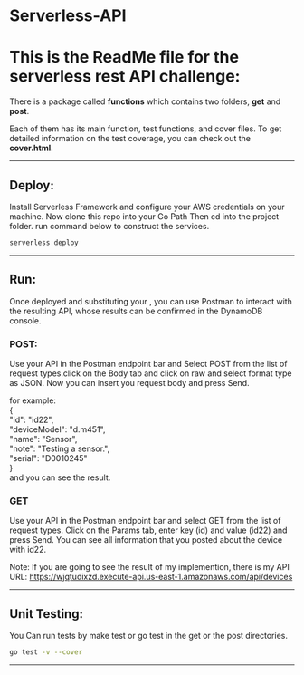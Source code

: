 # Serverless-API

# This is the ReadMe file for the serverless rest API challenge:
There is a package called **functions** which contains two folders, **get** and **post**. 

Each of them has its main function, test functions, and cover files. To get detailed information on the test coverage, you can check out the **cover.html**.

---
## Deploy:
Install Serverless Framework and configure your AWS credentials on your machine. Now clone this repo into your Go Path Then cd into the project folder.
run command below to construct the services.

```bash
serverless deploy
```
----
## Run:
Once deployed and substituting your <API URL>, you can use Postman to interact with the resulting API, whose results can be confirmed in the DynamoDB console. 

### POST:
Use your API <API URL> in the Postman endpoint bar and Select POST from the list of request types.click on the Body tab and click on raw and select format type as JSON. Now you can insert you request body and press Send.

for example:\
 {\
  "id": "id22",\
  "deviceModel": "d.m451",\
  "name": "Sensor",\
  "note": "Testing a sensor.",\
  "serial": "D0010245"\
 }\
and you can see the result.

### GET
Use your API <API URL> in the Postman endpoint bar and select GET from the list of request types. Click on the Params tab, enter key (id) and value (id22) and press Send. You can see all information that you posted about the device with id22.

Note: If you are going to see the result of my implemention, there is my API URL: https://wjqtudixzd.execute-api.us-east-1.amazonaws.com/api/devices

---
## Unit Testing:
You Can run tests by make test or go test in the get or the post directories.

```bash
go test -v --cover
```
---
